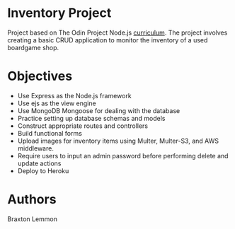 # Inventory Project
Project based on The Odin Project Node.js [curriculum](https://www.theodinproject.com/courses/nodejs/lessons/inventory-application). The project involves creating a basic CRUD application to monitor the inventory of a used boardgame shop.

# Objectives
- Use Express as the Node.js framework
- Use ejs as the view engine
- Use MongoDB Mongoose for dealing with the database
- Practice setting up database schemas and models
- Construct appropriate routes and controllers
- Build functional forms
- Upload images for inventory items using Multer, Multer-S3, and AWS middleware.
- Require users to input an admin password before performing delete and update actions
- Deploy to Heroku

# Authors
Braxton Lemmon



